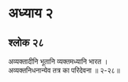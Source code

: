 # अध्याय २

## श्लोक २८

अव्यक्तादीनि भूतानि व्यक्तमध्यानि भारत ।<br>अव्यक्तनिधनान्येव तत्र का परिदेवना ॥ २-२८॥<br><br>


